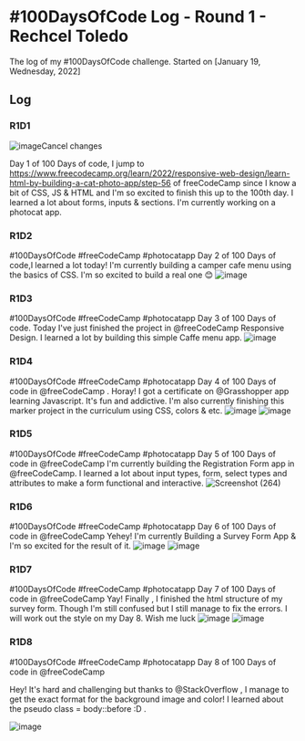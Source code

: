 # #100DaysOfCode Log - Round 1 - Rechcel Toledo

The log of my #100DaysOfCode challenge. Started on [January 19, Wednesday, 2022]
## Log

### R1D1 
![image](https://user-images.githubusercontent.com/97998537/150056544-3101a6ef-b61e-40fe-89b3-036dfec22188.png)Cancel changes

Day 1 of 100 Days of code, I jump to https://www.freecodecamp.org/learn/2022/responsive-web-design/learn-html-by-building-a-cat-photo-app/step-56 of freeCodeCamp since I know a bit of CSS, JS & HTML and I'm so excited to finish this up to the 100th day. I learned a lot about forms, inputs & sections. I'm currently working on a photocat app.
### R1D2
#100DaysOfCode #freeCodeCamp #photocatapp 
Day 2 of 100 Days of code,I learned a lot today! I'm currently building a camper cafe menu using the basics of CSS. I'm so excited to build a real one 😊
![image](https://user-images.githubusercontent.com/97998537/150263181-7785bb7a-4a5c-414e-9544-4d053d6d8eb4.png)

### R1D3
#100DaysOfCode #freeCodeCamp #photocatapp 
Day 3 of 100 Days of code. Today I've just finished the project in 
@freeCodeCamp
 Responsive Design. I learned a lot by building this simple Caffe menu app.
![image](https://user-images.githubusercontent.com/97998537/150453857-ae635421-a9e1-4a19-867f-3c2c0d4d2317.png)

### R1D4

#100DaysOfCode #freeCodeCamp #photocatapp 
Day 4 of 100 Days of code in @freeCodeCamp . Horay! I got a certificate on @Grasshopper app learning Javascript. It's fun and addictive. I'm also currently finishing this marker project in the curriculum using CSS, colors & etc. ![image](https://user-images.githubusercontent.com/97998537/150646365-66649093-d3a0-4550-9e36-6346d2f68fd6.png)
![image](https://user-images.githubusercontent.com/97998537/150646372-f2b75683-8279-4580-932d-6afcb4d7c6bf.png)

### R1D5
#100DaysOfCode #freeCodeCamp #photocatapp 
Day 5 of 100 Days of code in 
@freeCodeCamp
I'm currently building the Registration Form app in @freeCodeCamp. I learned a lot about input types, form, select types and attributes to make a form functional and interactive.
![Screenshot (264)](https://user-images.githubusercontent.com/97998537/150713160-2368e545-c275-424b-abb3-3f6d100dc824.png)

### R1D6 
#100DaysOfCode #freeCodeCamp #photocatapp 
Day 6 of 100 Days of code in 
@freeCodeCamp
Yehey! I'm currently Building a Survey Form App & I'm so excited for the result of it. 
![image](https://user-images.githubusercontent.com/97998537/150989804-7c9a6f11-5c49-43e8-8990-11388246db15.png)
![image](https://user-images.githubusercontent.com/97998537/150989808-0b31dd49-5925-44d8-acd8-3abeb0b3be3d.png)

### R1D7

#100DaysOfCode #freeCodeCamp #photocatapp 
Day 7 of 100 Days of code in 
@freeCodeCamp
Yay! Finally , I finished the html structure of my survey form. Though I'm still confused but I still manage to fix the errors. I will work out the style on my Day 8. Wish me luck
![image](https://user-images.githubusercontent.com/97998537/151275506-465cb39b-b939-4b2d-9874-37aadad15329.png)
![image](https://user-images.githubusercontent.com/97998537/151275519-3a6eac4b-8e61-4e65-8c43-3463cb76898d.png)

### R1D8 

#100DaysOfCode #freeCodeCamp #photocatapp 
Day 8 of 100 Days of code in 
@freeCodeCamp

Hey! It's hard and challenging but thanks to @StackOverflow , I manage to get the exact format for the background image and color! I learned about the pseudo class = body::before :D .

![image](https://user-images.githubusercontent.com/97998537/151460955-a4e57271-62b3-47a6-8116-dab27d657e00.png)

